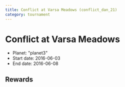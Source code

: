 ```yaml
---
title: Conflict at Varsa Meadows (conflict_dan_21)
category: tournament
---
```

# Conflict at Varsa Meadows

  * Planet: "planet3"
  * Start date: 2016-06-03
  * End date: 2016-06-08

## Rewards

